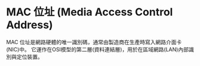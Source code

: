 # MAC 位址 (Media Access Control Address)

MAC 位址是網路硬體的唯一識別碼，通常由製造商在生產時寫入網路介面卡(NIC)中。
它運作在OSI模型的第二層(資料連結層)，用於在區域網路(LAN)內部識別與定位裝置。